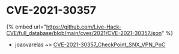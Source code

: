 # CVE-2021-30357
{% embed url="https://github.com/Live-Hack-CVE/full_database/blob/main/cves/2021/CVE-2021-30357.json" %}

* joaovarelas ~> [CVE-2021-30357_CheckPoint_SNX_VPN_PoC](https://www.alice-snow.ru/2021/database/cve-2021-30357/cve-2021-30357_checkpoint_snx_vpn_poc-joaovarelas)